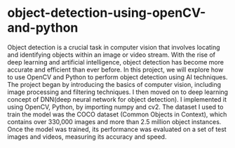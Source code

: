 # object-detection-using-openCV-and-python
Object detection is a crucial task in computer vision that involves locating and identifying objects within an image or video stream.
With the rise of deep learning and artificial intelligence, object detection has become more accurate and efficient than ever before. In this project, we will explore how to use OpenCV and Python to perform object detection using AI techniques.
The project began by introducing the basics of computer vision, including image processing and filtering techniques. I then moved on to deep learning concept of DNN(deep neural network for object detection). I implemented it using OpenCV, Python, by importing numpy and cv2. The dataset I used to train the model was the COCO dataset (Common Objects in Context), which contains over 330,000 images and more than 2.5 million object instances.
Once the model was trained, its performance was evaluated on a set of test images and videos, measuring its accuracy and speed.

